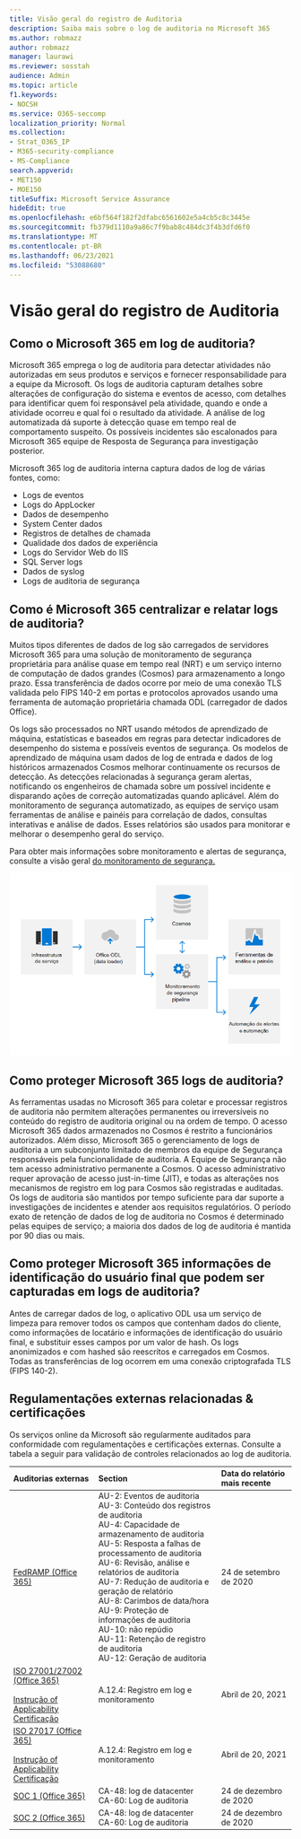 ```yaml
---
title: Visão geral do registro de Auditoria
description: Saiba mais sobre o log de auditoria no Microsoft 365
ms.author: robmazz
author: robmazz
manager: laurawi
ms.reviewer: sosstah
audience: Admin
ms.topic: article
f1.keywords:
- NOCSH
ms.service: O365-seccomp
localization_priority: Normal
ms.collection:
- Strat_O365_IP
- M365-security-compliance
- MS-Compliance
search.appverid:
- MET150
- MOE150
titleSuffix: Microsoft Service Assurance
hideEdit: true
ms.openlocfilehash: e6bf564f182f2dfabc6561602e5a4cb5c8c3445e
ms.sourcegitcommit: fb379d1110a9a86c7f9bab8c484dc3f4b3dfd6f0
ms.translationtype: MT
ms.contentlocale: pt-BR
ms.lasthandoff: 06/23/2021
ms.locfileid: "53088680"
---
```

# <a name="audit-logging-overview"></a>Visão geral do registro de Auditoria

## <a name="how-does-microsoft-365-employ-audit-logging"></a>Como o Microsoft 365 em log de auditoria?

Microsoft 365 emprega o log de auditoria para detectar atividades não autorizadas em seus produtos e serviços e fornecer responsabilidade para a equipe da Microsoft. Os logs de auditoria capturam detalhes sobre alterações de configuração do sistema e eventos de acesso, com detalhes para identificar quem foi responsável pela atividade, quando e onde a atividade ocorreu e qual foi o resultado da atividade. A análise de log automatizada dá suporte à detecção quase em tempo real de comportamento suspeito. Os possíveis incidentes são escalonados para Microsoft 365 equipe de Resposta de Segurança para investigação posterior.

Microsoft 365 log de auditoria interna captura dados de log de várias fontes, como:

- Logs de eventos
- Logs do AppLocker
- Dados de desempenho
- System Center dados
- Registros de detalhes de chamada
- Qualidade dos dados de experiência
- Logs do Servidor Web do IIS
- SQL Server logs
- Dados de syslog
- Logs de auditoria de segurança

## <a name="how-does-microsoft-365-centralize-and-report-on-audit-logs"></a>Como é Microsoft 365 centralizar e relatar logs de auditoria?

Muitos tipos diferentes de dados de log são carregados de servidores Microsoft 365 para uma solução de monitoramento de segurança proprietária para análise quase em tempo real (NRT) e um serviço interno de computação de dados grandes (Cosmos) para armazenamento a longo prazo. Essa transferência de dados ocorre por meio de uma conexão TLS validada pelo FIPS 140-2 em portas e protocolos aprovados usando uma ferramenta de automação proprietária chamada ODL (carregador de dados Office).

Os logs são processados no NRT usando métodos de aprendizado de máquina, estatísticas e baseados em regras para detectar indicadores de desempenho do sistema e possíveis eventos de segurança. Os modelos de aprendizado de máquina usam dados de log de entrada e dados de log históricos armazenados Cosmos melhorar continuamente os recursos de detecção. As detecções relacionadas à segurança geram alertas, notificando os engenheiros de chamada sobre um possível incidente e disparando ações de correção automatizadas quando aplicável. Além do monitoramento de segurança automatizado, as equipes de serviço usam ferramentas de análise e painéis para correlação de dados, consultas interativas e análise de dados. Esses relatórios são usados para monitorar e melhorar o desempenho geral do serviço.

Para obter mais informações sobre monitoramento e alertas de segurança, consulte a visão geral [do monitoramento de segurança.](assurance-security-monitoring.md)

![Fluxo de dados de auditoria](../media/assurance-audit-data-flow.png)

## <a name="how-does-microsoft-365-protect-audit-logs"></a>Como proteger Microsoft 365 logs de auditoria?

As ferramentas usadas no Microsoft 365 para coletar e processar registros de auditoria não permitem alterações permanentes ou irreversíveis no conteúdo do registro de auditoria original ou na ordem de tempo. O acesso Microsoft 365 dados armazenados no Cosmos é restrito a funcionários autorizados. Além disso, Microsoft 365 o gerenciamento de logs de auditoria a um subconjunto limitado de membros da equipe de Segurança responsáveis pela funcionalidade de auditoria. A Equipe de Segurança não tem acesso administrativo permanente a Cosmos. O acesso administrativo requer aprovação de acesso just-in-time (JIT), e todas as alterações nos mecanismos de registro em log para Cosmos são registradas e auditadas. Os logs de auditoria são mantidos por tempo suficiente para dar suporte a investigações de incidentes e atender aos requisitos regulatórios. O período exato de retenção de dados de log de auditoria no Cosmos é determinado pelas equipes de serviço; a maioria dos dados de log de auditoria é mantida por 90 dias ou mais.

## <a name="how-does-microsoft-365-protect-end-user-identifiable-information-that-may-be-captured-in-audit-logs"></a>Como proteger Microsoft 365 informações de identificação do usuário final que podem ser capturadas em logs de auditoria?

Antes de carregar dados de log, o aplicativo ODL usa um serviço de limpeza para remover todos os campos que contenham dados do cliente, como informações de locatário e informações de identificação do usuário final, e substituir esses campos por um valor de hash. Os logs anonimizados e com hashed são reescritos e carregados em Cosmos. Todas as transferências de log ocorrem em uma conexão criptografada TLS (FIPS 140-2).

## <a name="related-external-regulations--certifications"></a>Regulamentações externas relacionadas & certificações

Os serviços online da Microsoft são regularmente auditados para conformidade com regulamentações e certificações externas. Consulte a tabela a seguir para validação de controles relacionados ao log de auditoria.

| **Auditorias externas** | **Section** | **Data do relatório mais recente** |
|:--------------------|:------------|:-----------------------|
| [FedRAMP (Office 365)](https://compliance.microsoft.com/compliancemanager) | AU-2: Eventos de auditoria <br> AU-3: Conteúdo dos registros de auditoria <br> AU-4: Capacidade de armazenamento de auditoria <br> AU-5: Resposta a falhas de processamento de auditoria <br> AU-6: Revisão, análise e relatórios de auditoria <br> AU-7: Redução de auditoria e geração de relatório <br> AU-8: Carimbos de data/hora <br> AU-9: Proteção de informações de auditoria  <br> AU-10: não repúdio <br> AU-11: Retenção de registro de auditoria <br> AU-12: Geração de auditoria  | 24 de setembro de 2020 | 
| [ISO 27001/27002 (Office 365)](https://servicetrust.microsoft.com/ViewPage/MSComplianceGuideV3?command=Download&downloadType=Document&downloadId=8d625374-4f2d-49f8-9d37-a4281ba98222&tab=7027ead0-3d6b-11e9-b9e1-290b1eb4cdeb&docTab=7027ead0-3d6b-11e9-b9e1-290b1eb4cdeb_ISO_Reports) <br><br> [Instrução of Applicability](https://servicetrust.microsoft.com/ViewPage/MSComplianceGuideV3?command=Download&downloadType=Document&downloadId=c0df4ce8-c77e-4183-84eb-c8688470d8b1&tab=7027ead0-3d6b-11e9-b9e1-290b1eb4cdeb&docTab=7027ead0-3d6b-11e9-b9e1-290b1eb4cdeb_ISO_Reports) <br> [Certificação](https://servicetrust.microsoft.com/ViewPage/MSComplianceGuideV3?command=Download&downloadType=Document&downloadId=1e84a14a-2468-45ac-9412-5e53250d57ec&tab=7027ead0-3d6b-11e9-b9e1-290b1eb4cdeb&docTab=7027ead0-3d6b-11e9-b9e1-290b1eb4cdeb_ISO_Reports) | A.12.4: Registro em log e monitoramento | Abril de 20, 2021 |
| [ISO 27017 (Office 365)](https://servicetrust.microsoft.com/ViewPage/MSComplianceGuideV3?command=Download&downloadType=Document&downloadId=8d625374-4f2d-49f8-9d37-a4281ba98222&tab=7027ead0-3d6b-11e9-b9e1-290b1eb4cdeb&docTab=7027ead0-3d6b-11e9-b9e1-290b1eb4cdeb_ISO_Reports) <br><br> [Instrução of Applicability](https://servicetrust.microsoft.com/ViewPage/MSComplianceGuideV3?command=Download&downloadType=Document&downloadId=c0df4ce8-c77e-4183-84eb-c8688470d8b1&tab=7027ead0-3d6b-11e9-b9e1-290b1eb4cdeb&docTab=7027ead0-3d6b-11e9-b9e1-290b1eb4cdeb_ISO_Reports) <br> [Certificação](https://servicetrust.microsoft.com/ViewPage/MSComplianceGuideV3?command=Download&downloadType=Document&downloadId=70de0999-5451-43a3-9ef4-761e8fbfb1a3&tab=7027ead0-3d6b-11e9-b9e1-290b1eb4cdeb&docTab=7027ead0-3d6b-11e9-b9e1-290b1eb4cdeb_ISO_Reports) | A.12.4: Registro em log e monitoramento | Abril de 20, 2021 |
| [SOC 1 (Office 365)](https://servicetrust.microsoft.com/ViewPage/MSComplianceGuideV3?command=Download&downloadType=Document&downloadId=90df3f9c-3aaf-4dbf-99d0-ca9f2991721b&tab=7027ead0-3d6b-11e9-b9e1-290b1eb4cdeb&docTab=7027ead0-3d6b-11e9-b9e1-290b1eb4cdeb_SOC_%2F_SSAE_16_Reports) | CA-48: log de datacenter <br> CA-60: Log de auditoria | 24 de dezembro de 2020 |
| [SOC 2 (Office 365)](https://servicetrust.microsoft.com/ViewPage/MSComplianceGuideV3?command=Download&downloadType=Document&downloadId=a73c1738-7892-42b7-acd3-87b6371c53f6&tab=7027ead0-3d6b-11e9-b9e1-290b1eb4cdeb&docTab=7027ead0-3d6b-11e9-b9e1-290b1eb4cdeb_SOC_%2F_SSAE_16_Reports) | CA-48: log de datacenter <br> CA-60: Log de auditoria | 24 de dezembro de 2020|